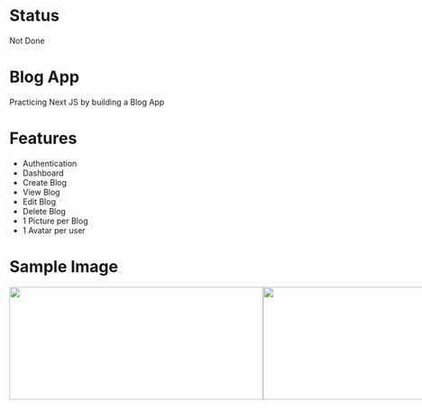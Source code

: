 # Status
Not Done

# Blog App

Practicing Next JS by building a Blog App

# Features
<ul>
    <li>Authentication</li> 
    <li>Dashboard</li>
    <li>Create Blog</li>
    <li>View Blog</li>
    <li>Edit Blog</li>
    <li>Delete Blog</li>
    <li>1 Picture per Blog</li>
    <li>1 Avatar per user</li>
</ul>

# Sample Image

<div align="center">
  <div style="display: flex;">
<img width="450" height="200" src="https://github.com/Jerome-study/blog-app/assets/119875460/b03a734d-44b5-42b8-9cef-c3334b1ee16e" style="vertical-align: top;" />
<img width="450" height="200" src="https://github.com/Jerome-study/blog-app/assets/119875460/c6d65ebe-c7e1-43a1-a6c7-62f4dcb4b03f" style="vertical-align: top;" />
<img width="450" height="200" src="https://github.com/Jerome-study/blog-app/assets/119875460/fd5bc994-4ab7-4755-b6e8-2ec6f5d7eb90" style="vertical-align: top;" />
<img width="450" height="200" src="https://github.com/Jerome-study/blog-app/assets/119875460/633e530b-1d91-4bd1-94dc-be3223700e56" style="vertical-align: top;" />
<img width="450" height="200" src="https://github.com/Jerome-study/blog-app/assets/119875460/f87d25b0-ff60-4b12-b9ab-22cb55323d02" style="vertical-align: top;" />
  </div>
</div>
